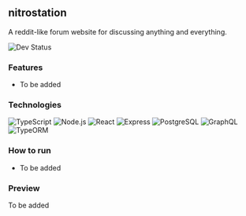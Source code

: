 ## nitrostation

A reddit-like forum website for discussing anything and everything.

![Dev Status](https://img.shields.io/badge/Development-in%20Progress-red?style=for-the-badge)

### Features

-   To be added

### Technologies

![TypeScript](https://img.shields.io/badge/TypeScript-007ACC?style=for-the-badge&logo=typescript&logoColor=white)
![Node.js](https://img.shields.io/badge/Node.js-43853D?style=for-the-badge&logo=node.js&logoColor=white)
![React](https://img.shields.io/badge/React-20232A?style=for-the-badge&logo=react&logoColor=61DAFB)
![Express](https://img.shields.io/badge/Express.js-404D59?style=for-the-badge)
![PostgreSQL](https://img.shields.io/badge/PostgreSQL-316192?style=for-the-badge&logo=postgresql&logoColor=white)
![GraphQL](https://img.shields.io/badge/-GraphQL-FF1493?style=for-the-badge&logoColor=white)
![TypeORM](https://img.shields.io/badge/-TypeORM-FF4500?style=for-the-badge&logoColor=white)

### How to run

-   To be added

### Preview

To be added
